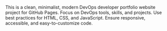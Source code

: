 <!-- Use this file to provide workspace-specific custom instructions to Copilot. For more details, visit https://code.visualstudio.com/docs/copilot/copilot-customization#_use-a-githubcopilotinstructionsmd-file -->

This is a clean, minimalist, modern DevOps developer portfolio website project for GitHub Pages. Focus on DevOps tools, skills, and projects. Use best practices for HTML, CSS, and JavaScript. Ensure responsive, accessible, and easy-to-customize code.
